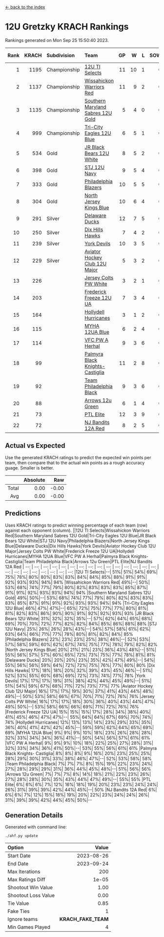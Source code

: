 [<- back to the index](readme.md)
# 12U Gretzky KRACH Rankings
Rankings generated on Mon Sep 25 15:50:40 2023.

Rank|KRACH|Subdivision|Team|GP|W|L|SOW|SOL|T|SoS|Exp Wins|Win Diff
---:|---:|:---|:---|---:|---:|---:|---:|---:|---:|---:|---:|---:
1|1195|Championship|[12U TI Selects](https://gamesheetstats.com/seasons/3659/teams/140450/schedule)|11|10|1|0|0|0|214|10.8|-0.0
2|1137|Championship|[Wissahickon Warriors Red](https://gamesheetstats.com/seasons/3659/teams/140468/schedule)|11|9|2|0|0|0|398|9.8|-0.0
3|1135|Championship|[Southern Maryland Sabres 12U Gold](https://gamesheetstats.com/seasons/3659/teams/140463/schedule)|5|4|0|0|0|1|422|5.7|-0.0
4|999|Championship|[Tri-City Eagles 12U Blue](https://gamesheetstats.com/seasons/3659/teams/140466/schedule)|6|5|1|0|0|0|383|5.8|-0.0
5|534|Gold|[JR Black Bears 12U White](https://gamesheetstats.com/seasons/3659/teams/140456/schedule)|8|5|2|0|0|1|417|6.7|-0.0
6|398|Gold|[STJ 12U Navy](https://gamesheetstats.com/seasons/3659/teams/140464/schedule)|9|5|4|0|0|0|561|5.8|-0.0
7|333|Gold|[Philadelphia Blazers](https://gamesheetstats.com/seasons/3659/teams/140461/schedule)|10|5|5|0|0|0|578|5.8|-0.0
8|304|Gold|[North Jersey Kings Blue](https://gamesheetstats.com/seasons/3659/teams/140459/schedule)|10|6|4|0|0|0|347|6.9|0.0
9|291|Silver|[Delaware Ducks](https://gamesheetstats.com/seasons/3659/teams/140453/schedule)|12|7|5|0|0|0|287|7.9|0.0
10|250|Silver|[Dix Hills Hawks](https://gamesheetstats.com/seasons/3659/teams/140454/schedule)|7|4|2|0|0|1|203|5.7|0.0
11|239|Silver|[York Devils](https://gamesheetstats.com/seasons/3659/teams/140469/schedule)|10|3|5|0|0|2|437|5.5|-0.0
12|229|Silver|[Aviator Hockey Club 12U Major](https://gamesheetstats.com/seasons/3659/teams/140452/schedule)|5|3|2|0|0|0|295|3.9|0.0
13|226||[Jersey Colts PW White](https://gamesheetstats.com/seasons/3659/teams/140778/schedule)|3|2|1|0|0|0|161|2.9|0.0
14|203||[Frederick Freeze 12U UA](https://gamesheetstats.com/seasons/3659/teams/140455/schedule)|7|3|4|0|0|0|436|3.8|-0.0
15|164||[Hollydell Hurricanes](https://gamesheetstats.com/seasons/3659/teams/140777/schedule)|3|1|2|0|0|0|434|1.9|0.0
16|115||[MYHA 12UA Blue](https://gamesheetstats.com/seasons/3659/teams/140457/schedule)|6|2|4|0|0|0|229|2.9|0.0
17|114||[VFC PW A Herhal](https://gamesheetstats.com/seasons/3659/teams/140467/schedule)|9|3|6|0|0|0|322|3.9|0.0
18|99||[Palmyra Black Knights- Castiglia](https://gamesheetstats.com/seasons/3659/teams/140460/schedule)|11|2|8|0|0|1|468|3.7|0.0
19|92||[Team Philadelphia Black](https://gamesheetstats.com/seasons/3659/teams/140465/schedule)|9|3|6|0|0|0|196|3.9|0.0
20|88||[Arrows 12u Green](https://gamesheetstats.com/seasons/3659/teams/140451/schedule)|6|1|4|0|0|1|339|2.7|0.0
21|73||[PTL Elite](https://gamesheetstats.com/seasons/3659/teams/140462/schedule)|12|3|9|0|0|0|361|3.9|0.0
22|72||[NJ Bandits 12A Red](https://gamesheetstats.com/seasons/3659/teams/140458/schedule)|8|2|5|0|0|1|268|3.7|0.0

## Actual vs Expected
Use the generated KRACH ratings to predict the expected win points per team, then compare that to the actual win points as a rough accuracy guage. Smaller is better.

||Absolute|Raw
|---:|---:|---:
|Total|0.00|-0.00
|Avg|0.00|-0.00

## Predictions
Uses KRACH ratings to predict winning percentage of each team (row) against each opponent (column).
||12U TI Selects|Wissahickon Warriors Red|Southern Maryland Sabres 12U Gold|Tri-City Eagles 12U Blue|JR Black Bears 12U White|STJ 12U Navy|Philadelphia Blazers|North Jersey Kings Blue|Delaware Ducks|Dix Hills Hawks|York Devils|Aviator Hockey Club 12U Major|Jersey Colts PW White|Frederick Freeze 12U UA|Hollydell Hurricanes|MYHA 12UA Blue|VFC PW A Herhal|Palmyra Black Knights- Castiglia|Team Philadelphia Black|Arrows 12u Green|PTL Elite|NJ Bandits 12A Red
| --: | --: | --: | --: | --: | --: | --: | --: | --: | --: | --: | --: | --: | --: | --: | --: | --: | --: | --: | --: | --: | --: | --: 
|12U TI Selects|--| 51%| 51%| 54%| 69%| 75%| 78%| 80%| 80%| 83%| 83%| 84%| 84%| 85%| 88%| 91%| 91%| 92%| 93%| 93%| 94%| 94%
|Wissahickon Warriors Red| 49%|--| 50%| 53%| 68%| 74%| 77%| 79%| 80%| 82%| 83%| 83%| 83%| 85%| 87%| 91%| 91%| 92%| 93%| 93%| 94%| 94%
|Southern Maryland Sabres 12U Gold| 49%| 50%|--| 53%| 68%| 74%| 77%| 79%| 80%| 82%| 83%| 83%| 83%| 85%| 87%| 91%| 91%| 92%| 93%| 93%| 94%| 94%
|Tri-City Eagles 12U Blue| 46%| 47%| 47%|--| 65%| 72%| 75%| 77%| 77%| 80%| 81%| 81%| 82%| 83%| 86%| 90%| 90%| 91%| 92%| 92%| 93%| 93%
|JR Black Bears 12U White| 31%| 32%| 32%| 35%|--| 57%| 62%| 64%| 65%| 68%| 69%| 70%| 70%| 72%| 77%| 82%| 82%| 84%| 85%| 86%| 88%| 88%
|STJ 12U Navy| 25%| 26%| 26%| 28%| 43%|--| 54%| 57%| 58%| 61%| 62%| 63%| 64%| 66%| 71%| 77%| 78%| 80%| 81%| 82%| 84%| 85%
|Philadelphia Blazers| 22%| 23%| 23%| 25%| 38%| 46%|--| 52%| 53%| 57%| 58%| 59%| 60%| 62%| 67%| 74%| 75%| 77%| 78%| 79%| 82%| 82%
|North Jersey Kings Blue| 20%| 21%| 21%| 23%| 36%| 43%| 48%|--| 51%| 55%| 56%| 57%| 57%| 60%| 65%| 72%| 73%| 75%| 77%| 78%| 81%| 81%
|Delaware Ducks| 20%| 20%| 20%| 23%| 35%| 42%| 47%| 49%|--| 54%| 55%| 56%| 56%| 59%| 64%| 72%| 72%| 75%| 76%| 77%| 80%| 80%
|Dix Hills Hawks| 17%| 18%| 18%| 20%| 32%| 39%| 43%| 45%| 46%|--| 51%| 52%| 53%| 55%| 60%| 68%| 69%| 72%| 73%| 74%| 77%| 78%
|York Devils| 17%| 17%| 17%| 19%| 31%| 38%| 42%| 44%| 45%| 49%|--| 51%| 51%| 54%| 59%| 67%| 68%| 71%| 72%| 73%| 77%| 77%
|Aviator Hockey Club 12U Major| 16%| 17%| 17%| 19%| 30%| 37%| 41%| 43%| 44%| 48%| 49%|--| 50%| 53%| 58%| 66%| 67%| 70%| 71%| 72%| 76%| 76%
|Jersey Colts PW White| 16%| 17%| 17%| 18%| 30%| 36%| 40%| 43%| 44%| 47%| 49%| 50%|--| 53%| 58%| 66%| 66%| 69%| 71%| 72%| 76%| 76%
|Frederick Freeze 12U UA| 15%| 15%| 15%| 17%| 28%| 34%| 38%| 40%| 41%| 45%| 46%| 47%| 47%|--| 55%| 64%| 64%| 67%| 69%| 70%| 74%| 74%
|Hollydell Hurricanes| 12%| 13%| 13%| 14%| 23%| 29%| 33%| 35%| 36%| 40%| 41%| 42%| 42%| 45%|--| 59%| 59%| 62%| 64%| 65%| 69%| 69%
|MYHA 12UA Blue|  9%|  9%|  9%| 10%| 18%| 23%| 26%| 28%| 28%| 32%| 33%| 34%| 34%| 36%| 41%|--| 50%| 54%| 56%| 57%| 61%| 61%
|VFC PW A Herhal|  9%|  9%|  9%| 10%| 18%| 22%| 25%| 27%| 28%| 31%| 32%| 33%| 34%| 36%| 41%| 50%|--| 53%| 55%| 56%| 61%| 61%
|Palmyra Black Knights- Castiglia|  8%|  8%|  8%|  9%| 16%| 20%| 23%| 25%| 25%| 28%| 29%| 30%| 31%| 33%| 38%| 46%| 47%|--| 52%| 53%| 58%| 58%
|Team Philadelphia Black|  7%|  7%|  7%|  8%| 15%| 19%| 22%| 23%| 24%| 27%| 28%| 29%| 29%| 31%| 36%| 44%| 45%| 48%|--| 51%| 56%| 56%
|Arrows 12u Green|  7%|  7%|  7%|  8%| 14%| 18%| 21%| 22%| 23%| 26%| 27%| 28%| 28%| 30%| 35%| 43%| 44%| 47%| 49%|--| 55%| 55%
|PTL Elite|  6%|  6%|  6%|  7%| 12%| 16%| 18%| 19%| 20%| 23%| 23%| 24%| 24%| 26%| 31%| 39%| 39%| 42%| 44%| 45%|--| 50%
|NJ Bandits 12A Red|  6%|  6%|  6%|  7%| 12%| 15%| 18%| 19%| 20%| 22%| 23%| 24%| 24%| 26%| 31%| 39%| 39%| 42%| 44%| 45%| 50%|--

## Generation Details

Generated with command line:
```
./ahf.py update
```

| Option | Value |
| :----- | ----: |
| Start Date | 2023-08-26 |
| End Date | 2023-09-24 |
| Max Iterations | 200 |
| Max Ratings Diff | 1e-05 |
| Shootout Win Value | 1.00 |
| Shootout Loss Value | 0.00 |
| Tie Value | 0.85 |
| Fake Ties | 1 |
| Ignore teams | __KRACH_FAKE_TEAM__ |
| Min Games Played | 4 |

